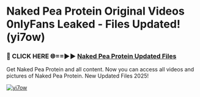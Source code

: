 # Naked Pea Protein Original Videos 0nlyFans Leaked - Files Updated! (yi7ow)

<h3>🔴 CLICK HERE 🌐==►► <a href="https://tinyurl.com/up5wt9bj" rel="nofollow">Naked Pea Protein Updated Files</a></h3>

Get Naked Pea Protein and all content. Now you can access all videos and pictures of Naked Pea Protein. New Updated Files 2025!

[![yi7ow](https://i.imgur.com/ABiUzMV.gif)](https://tinyurl.com/up5wt9bj)

